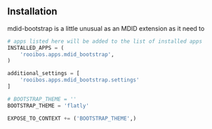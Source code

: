 
## Installation

mdid-bootstrap is a little unusual as an MDID extension as it need to 

```python
# apps listed here will be added to the list of installed apps
INSTALLED_APPS = (
    'rooibos.apps.mdid_bootstrap',
)

additional_settings = [
    'rooibos.apps.mdid_bootstrap.settings'
]

# BOOTSTRAP_THEME = ''
BOOTSTRAP_THEME = 'flatly'

EXPOSE_TO_CONTEXT += ('BOOTSTRAP_THEME',)


```